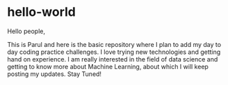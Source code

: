 # hello-world

Hello people,

This is Parul and here is the basic repository where I plan to add my day to day coding practice challenges. I love trying new technologies and getting hand on experience. I am really interested in the field of data science and getting to know more about Machine Learning, about which I will keep posting my updates. Stay Tuned!
